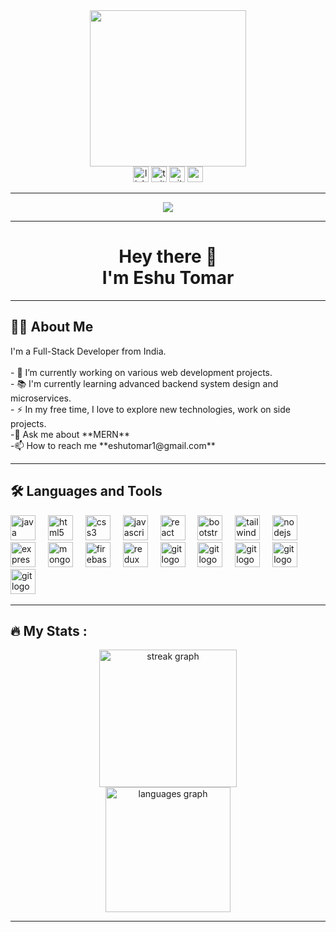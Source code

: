 <div align="center">
  <img height="250" src="https://miro.medium.com/v2/resize:fit:564/1*Erk4NawQOHkf4wSN7JmB_A.jpeg" />
</div>

<div align="center">
  <a href="https://www.linkedin.com/in/eshutomar1/" target="_blank"><img src="https://img.shields.io/static/v1?message=LinkedIn&logo=linkedin&label=&color=0077B5&logoColor=white&labelColor=&style=for-the-badge" height="25" alt="linkedin logo" /></a>
  <a href="https://x.com/TomarEshu28" target="_blank"><img src="https://img.shields.io/static/v1?message=Twitter&logo=twitter&label=&color=1DA1F2&logoColor=white&labelColor=&style=for-the-badge" height="25" alt="twitter logo" /></a>
  <a href="https://github.com/EshuTomar" target="_blank"><img src="https://img.shields.io/static/v1?message=GitHub&logo=github&label=&color=181717&logoColor=white&labelColor=&style=for-the-badge" height="25" alt="github logo" /></a>
  <a href="https://www.naukri.com/code360/profile/Eshu_tomar" target="_blank"><img src="https://img.shields.io/static/v1?message=Coding%20Ninjas&logo=codingninjas&label=&color=FF6F00&logoColor=white&labelColor=&style=for-the-badge" height="25" alt="coding ninjas logo" /></a>
</div>
<hr/>
<div align="center">
  <img src="https://visitor-badge.laobi.icu/badge?page_id=EshuTomar.EshuTomar" />
</div>
<hr/>
<h1 align="center">Hey there 👋 <br/>
I'm Eshu Tomar</h1>
<hr/>
<h2 align="left">👩‍💻 About Me</h2>
<p align="left">I'm a Full-Stack Developer from India.<br><br>- 🔭 I’m currently working on various web development projects.<br>- 📚 I'm currently learning advanced backend system design and microservices.<br>- ⚡ In my free time, I love to explore new technologies, work on side projects.
<br>-💬 Ask me about **MERN**
<br>-📫 How to reach me **eshutomar1@gmail.com**
</p>
<hr/>
<h2 align="left">🛠 Languages and Tools</h2>
<div align="left">
  <img src="https://cdn.jsdelivr.net/gh/devicons/devicon/icons/java/java-original-wordmark.svg" height="40" alt="java logo" />
  <img width="12" />
  <img src="https://cdn.jsdelivr.net/gh/devicons/devicon/icons/html5/html5-original-wordmark.svg" height="40" alt="html5 logo" />
  <img width="12" />
  <img src="https://cdn.jsdelivr.net/gh/devicons/devicon/icons/css3/css3-original-wordmark.svg" height="40" alt="css3 logo" />
  <img width="12" />
  <img src="https://cdn.jsdelivr.net/gh/devicons/devicon/icons/javascript/javascript-original.svg" height="40" alt="javascript logo" />
  <img width="12" />
  <img src="https://cdn.jsdelivr.net/gh/devicons/devicon/icons/react/react-original-wordmark.svg" height="40" alt="react logo" />
  <img width="12" />
  <img src="https://cdn.jsdelivr.net/gh/devicons/devicon/icons/bootstrap/bootstrap-original-wordmark.svg" height="40" alt="bootstrap logo" />
  <img width="12" />
   <img src="https://www.vectorlogo.zone/logos/tailwindcss/tailwindcss-icon.svg" alt="tailwind" width="40" height="40"/>
<!--   <img src="https://cdn.jsdelivr.net/gh/devicons/devicon/icons/tailwindcss/tailwindcss-plain.svg" height="40" alt="tailwindcss logo" /> -->
  <img width="12" />
  <img src="https://cdn.jsdelivr.net/gh/devicons/devicon/icons/nodejs/nodejs-original-wordmark.svg" height="40" alt="nodejs logo" />
  <img width="12" />
  <img src="https://cdn.jsdelivr.net/gh/devicons/devicon/icons/express/express-original-wordmark.svg" height="40" alt="expressjs logo" />
  <img width="12" />
  <img src="https://cdn.jsdelivr.net/gh/devicons/devicon/icons/mongodb/mongodb-original-wordmark.svg" height="40" alt="mongodb logo" />
  <img width="12" />
  <img src="https://cdn.jsdelivr.net/gh/devicons/devicon/icons/firebase/firebase-plain-wordmark.svg" height="40" alt="firebase logo" />
  <img width="12" />
  <img src="https://cdn.jsdelivr.net/gh/devicons/devicon/icons/redux/redux-original.svg" height="40" alt="redux logo" />
  <img width="12" />
  <img src="https://cdn.jsdelivr.net/gh/devicons/devicon/icons/postman/postman-original.svg" height="40" alt="git logo" />
  <img width="12" />
  <img src="https://cdn.jsdelivr.net/gh/devicons/devicon/icons/git/git-original-wordmark.svg" height="40" alt="git logo" />
  <img width="12" />
  <img src="https://cdn.jsdelivr.net/gh/devicons/devicon/icons/github/github-original.svg" height="40" alt="git logo" />
  <img width="12" />
  <img src="https://cdn.jsdelivr.net/gh/devicons/devicon/icons/vscode/vscode-original.svg" height="40" alt="git logo" />
  <img width="12" />
  <img src="https://cdn.jsdelivr.net/gh/devicons/devicon/icons/netlify/netlify-original-wordmark.svg" height="40" alt="git logo" />
  <img width="12" />
  </div>
  <hr/>
<h2 align="left">🔥 My Stats :</h2>
<div align="center">
  <img src="https://streak-stats.demolab.com?user=EshuTomar&locale=en&mode=daily&theme=dark&hide_border=false&border_radius=5&order=3" height="220" alt="streak graph" />
</div>
<div align="center">
  <img src="https://github-readme-stats.vercel.app/api/top-langs/?username=EshuTomar&layout=compact&theme=dark&hide_border=false" height="200" alt="languages graph" />
</div>

<hr/>
